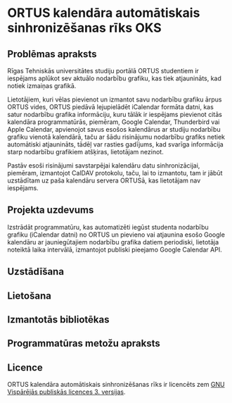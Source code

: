 # ORTUS kalendāra automātiskais sinhronizēšanas rīks __OKS__

## Problēmas apraksts
Rīgas Tehniskās universitātes studiju portālā ORTUS studentiem ir iespējams aplūkot sev aktuālo nodarbību grafiku, kas tiek atjaunināts, kad notiek izmaiņas grafikā.

Lietotājiem, kuri vēlas pievienot un izmantot savu nodarbību grafiku ārpus ORTUS vides, ORTUS piedāvā lejupielādēt iCalendar formāta datni, kas satur nodarbību grafika informāciju, kuru tālāk ir iespējams pievienot citās kalendāra programmatūrās, piemēram, Google Calendar, Thunderbird vai Apple Calendar, apvienojot savus esošos kalendārus ar studiju nodarbību grafiku vienotā kalendārā, taču ar šādu risinājumu nodarbību grafiks netiek automātiski atjaunināts, tādēļ var rasties gadījums, kad svarīga informācija starp nodarbību grafikiem atšķiras, lietotājam nezinot.

Pastāv esoši risinājumi savstarpējai kalendāru datu sinhronizācijai, piemēram, izmantojot CalDAV protokolu, taču, lai to izmantotu, tam ir jābūt uzstādītam uz paša kalendāru servera ORTUSā, kas lietotājam nav iespējams.
## Projekta uzdevums
Izstrādāt programmatūru, kas automatizēti iegūst studenta nodarbību grafiku (iCalendar datni) no ORTUS un pievieno vai atjaunina esošo Google kalendāru ar jauniegūtajiem nodarbību grafika datiem periodiski, lietotāja noteiktā laika intervālā, izmantojot publiski pieejamo Google Calendar API.

## Uzstādīšana
## Lietošana
## Izmantotās bibliotēkas

## Programmatūras metožu apraksts
## Licence
ORTUS kalendāra automātiskais sinhronizēšanas rīks ir licencēts zem [GNU Vispārējās publiskās licences 3. versijas](LICENSE).
